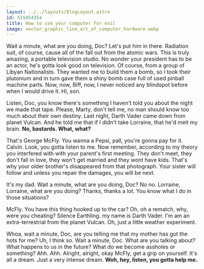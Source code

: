 ```yaml
---
layout: ../../layouts/BlogLayout.astro
id: 515454354
title: How to use your computer for evil
image: vector_graphic_line_art_of_computer_hardware.webp
---
```


Wait a minute, what are you doing, Doc? Let's put him in there. Radiation suit, of course, cause all of the fall out from the atomic wars. This is truly amazing, a portable television studio. No wonder your president has to be an actor, he's gotta look good on television. Of course, from a group of Libyan Nationalists. They wanted me to build them a bomb, so I took their plutonium and in turn gave them a shiny bomb case full of used pinball machine parts. Now, now, Biff, now, I never noticed any blindspot before when I would drive it. Hi, son.

Listen, Doc, you know there's something I haven't told you about the night we made that tape. Please, Marty, don't tell me, no man should know too much about their own destiny. Last night, Darth Vader came down from planet Vulcan. And he told me that if I didn't take Lorraine, that he'd melt my brain. **No, bastards. What, what?**

That's George McFly. You wanna a Pepsi, pall, you're gonna pay for it. Calvin. Look, you gotta listen to me. Now remember, according to my theory you interfered with with your parent's first meeting. They don't meet, they don't fall in love, they won't get married and they wont have kids. That's why your older brother's disappeared from that photograph. Your sister will follow and unless you repair the damages, you will be next.

It's my dad. Wait a minute, what are you doing, Doc? No no. Lorraine, Lorraine, what are you doing? Thanks, thanks a lot. You know what I do in those situations?

McFly. You have this thing hooked up to the car? Oh, oh a rematch, why, were you cheating? Silence Earthling. my name is Darth Vader. I'm am an extra-terrestrial from the planet Vulcan. Oh, just a little weather experiment.

Whoa, wait a minute, Doc, are you telling me that my mother has got the hots for me? Uh, I think so. Wait a minute, Doc. What are you talking about? What happens to us in the future? What do we become assholes or something? Ahh. Ahh. Alright, alright, okay McFly, get a grip on yourself. It's all a dream. Just a very intense dream. **Woh, hey, listen, you gotta help me.**
